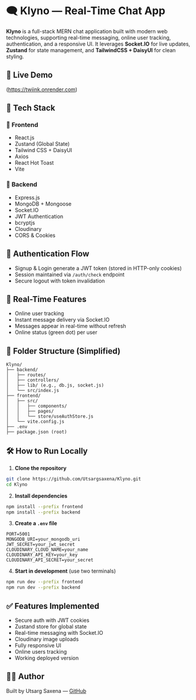 # 🗨️ **Klyno — Real-Time Chat App**

**Klyno** is a full-stack MERN chat application built with modern web technologies, supporting real-time messaging, online user tracking, authentication, and a responsive UI. It leverages **Socket.IO** for live updates, **Zustand** for state management, and **TailwindCSS + DaisyUI** for clean styling.

## **🚀 Live Demo**
(https://twiink.onrender.com)

## **🧰 Tech Stack**

### 🔹 **Frontend**
- React.js
- Zustand (Global State)
- Tailwind CSS + DaisyUI
- Axios
- React Hot Toast
- Vite

### 🔹 **Backend**
- Express.js
- MongoDB + Mongoose
- Socket.IO
- JWT Authentication
- bcryptjs
- Cloudinary
- CORS & Cookies

## **🔐 Authentication Flow**
- Signup & Login generate a JWT token (stored in HTTP-only cookies)
- Session maintained via `/auth/check` endpoint
- Secure logout with token invalidation

## **💬 Real-Time Features**
- Online user tracking
- Instant message delivery via Socket.IO
- Messages appear in real-time without refresh
- Online status (green dot) per user

## **📁 Folder Structure (Simplified)**
```
Klyno/
├── backend/
│   ├── routes/
│   ├── controllers/
│   ├── lib/ (e.g., db.js, socket.js)
│   └── src/index.js
├── frontend/
│   ├── src/
│   │   ├── components/
│   │   ├── pages/
│   │   └── store/useAuthStore.js
│   └── vite.config.js
├── .env
├── package.json (root)
```

## **🛠 How to Run Locally**

1. **Clone the repository**
```bash
git clone https://github.com/Utsargsaxena/Klyno.git
cd Klyno
```

2. **Install dependencies**
```bash
npm install --prefix frontend
npm install --prefix backend
```

3. **Create a `.env` file**
```
PORT=5001
MONGODB_URI=your_mongodb_uri
JWT_SECRET=your_jwt_secret
CLOUDINARY_CLOUD_NAME=your_name
CLOUDINARY_API_KEY=your_key
CLOUDINARY_API_SECRET=your_secret
```

4. **Start in development** (use two terminals)
```bash
npm run dev --prefix frontend
npm run dev --prefix backend
```

## **✅ Features Implemented**
- Secure auth with JWT cookies
- Zustand store for global state
- Real-time messaging with Socket.IO
- Cloudinary image uploads
- Fully responsive UI
- Online users tracking
- Working deployed version

## **👨‍💻 Author**
Built by Utsarg Saxena — [GitHub](https://github.com/Utsargsaxena)
